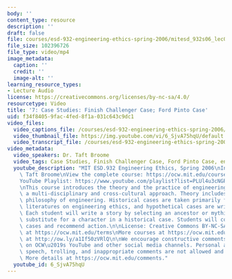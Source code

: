 ```yaml
---
body: ''
content_type: resource
description: ''
draft: false
file: courses/esd-932-engineering-ethics-spring-2006/mitesd_932s06_lec07_360p_16_9.mp4
file_size: 102396726
file_type: video/mp4
image_metadata:
  caption: ''
  credit: ''
  image-alt: ''
learning_resource_types:
- Lecture Audio
license: https://creativecommons.org/licenses/by-nc-sa/4.0/
resourcetype: Video
title: '7: Case Studies: Finish Challenger Case; Ford Pinto Case'
uid: f34f8405-9fac-4fed-8f1a-031c643c9dc1
video_files:
  video_captions_file: /courses/esd-932-engineering-ethics-spring-2006/1MMNE42teLLSSSnxKE1WMputYYCzTcBau_transcript.webvtt
  video_thumbnail_file: https://img.youtube.com/vi/6_SjvA75hqU/default.jpg
  video_transcript_file: /courses/esd-932-engineering-ethics-spring-2006/1MMNE42teLLSSSnxKE1WMputYYCzTcBau_transcript.pdf
video_metadata:
  video_speakers: Dr. Taft Broome
  video_tags: Case Studies, Finish Challenger Case, Ford Pinto Case, engineering ethics
  youtube_description: "MIT ESD.932 Engineering Ethics, Spring 2006\nInstructor: Dr.\
    \ Taft Broome\nView the complete course: https://ocw.mit.edu/courses/esd-932-engineering-ethics-spring-2006/\n\
    YouTube Playlist: https://www.youtube.com/playlist?list=PLUl4u3cNGP61YF5HCMnGUwJ8D-PNNs3OR\n\
    \nThis course introduces the theory and the practice of engineering ethics using\
    \ a multi-disciplinary and cross-cultural approach. Theory includes ethics and\
    \ philosophy of engineering. Historical cases are taken primarily from the scholarly\
    \ literatures on engineering ethics, and hypothetical cases are written by students.\
    \ Each student will write a story by selecting an ancestor or mythic hero as a\
    \ substitute for a character in a historical case. Students will compare these\
    \ cases and recommend action.\n\nLicense: Creative Commons BY-NC-SA\nMore information\
    \ at https://ocw.mit.edu/terms\nMore courses at https://ocw.mit.edu\nSupport OCW\
    \ at http://ow.ly/a1If50zVRlQ\n\nWe encourage constructive comments and discussion\
    \ on OCW\u2019s YouTube and other social media channels. Personal attacks, hate\
    \ speech, trolling, and inappropriate comments are not allowed and may be removed.\
    \ More details at https://ocw.mit.edu/comments."
  youtube_id: 6_SjvA75hqU
---
```

